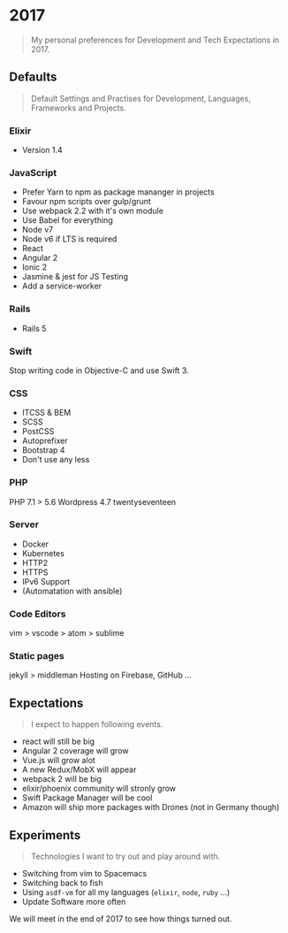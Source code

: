 # 2017

> My personal preferences for Development and Tech Expectations in 2017.


## Defaults

> Default Settings and Practises for Development, Languages, Frameworks and Projects.

### Elixir

* Version 1.4

### JavaScript

* Prefer Yarn to npm as package mananger in projects
* Favour npm scripts over gulp/grunt
* Use webpack 2.2 with it's own module
* Use Babel for everything
* Node v7
* Node v6 if LTS is required
* React
* Angular 2
* Ionic 2
* Jasmine & jest for JS Testing
* Add a service-worker

### Rails

* Rails 5

### Swift

Stop writing code in Objective-C and use Swift 3.

### CSS

* ITCSS & BEM
* SCSS
* PostCSS
* Autoprefixer
* Bootstrap 4
* Don't use any less

### PHP

PHP 7.1 > 5.6
Wordpress 4.7 twentyseventeen

### Server

* Docker
* Kubernetes
* HTTP2
* HTTPS
* IPv6 Support
* (Automatation with ansible)

### Code Editors

vim > vscode > atom > sublime

### Static pages

jekyll > middleman
Hosting on Firebase, GitHub ...


## Expectations

> I expect to happen following events.

* react will still be big
* Angular 2 coverage will grow
* Vue.js will grow alot
* A new Redux/MobX will appear
* webpack 2 will be big
* elixir/phoenix community will stronly grow
* Swift Package Manager will be cool
* Amazon will ship more packages with Drones (not in Germany though)


## Experiments

> Technologies I want to try out and play around with.

* Switching from vim to Spacemacs
* Switching back to fish
* Using `asdf-vm` for all my languages (`elixir`, `node`, `ruby` ...)
* Update Software more often


We will meet in the end of 2017 to see how things turned out.
